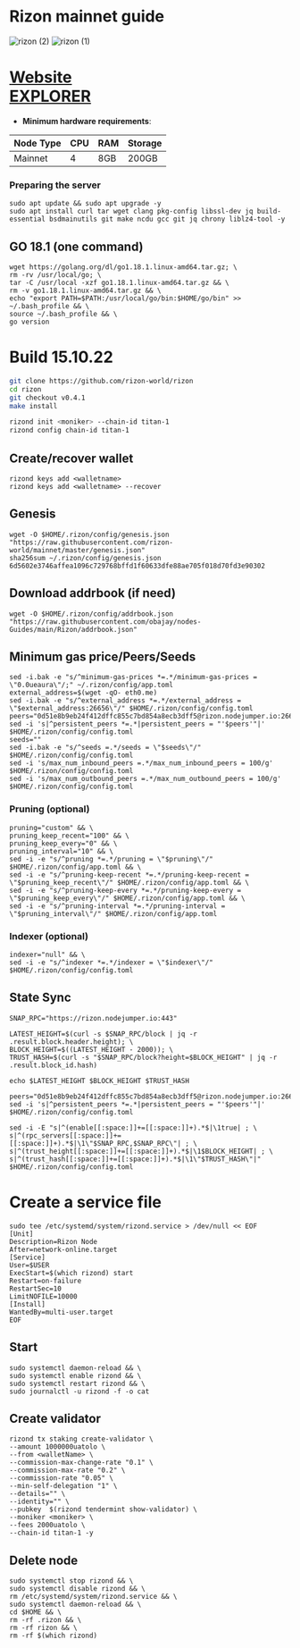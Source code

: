 # Rizon mainnet guide

![rizon (2)](https://user-images.githubusercontent.com/44331529/180607172-a7f5cf1f-d1e7-4e9c-b3a0-a51871c2992d.png)
![rizon (1)](https://user-images.githubusercontent.com/44331529/180607173-f918aff4-499b-4996-bc2c-3f1fd5bc3d6f.png)

[Website](https://rizon.world/) \
[EXPLORER](https://www.mintscan.io/rizon/validators)
=
- **Minimum hardware requirements**:

| Node Type |CPU | RAM  | Storage  | 
|-----------|----|------|----------|
| Mainnet   |   4| 8GB  | 200GB    |

### Preparing the server

    sudo apt update && sudo apt upgrade -y
    sudo apt install curl tar wget clang pkg-config libssl-dev jq build-essential bsdmainutils git make ncdu gcc git jq chrony liblz4-tool -y

## GO 18.1 (one command)

    wget https://golang.org/dl/go1.18.1.linux-amd64.tar.gz; \
    rm -rv /usr/local/go; \
    tar -C /usr/local -xzf go1.18.1.linux-amd64.tar.gz && \
    rm -v go1.18.1.linux-amd64.tar.gz && \
    echo "export PATH=$PATH:/usr/local/go/bin:$HOME/go/bin" >> ~/.bash_profile && \
    source ~/.bash_profile && \
    go version

# Build 15.10.22
```bash
git clone https://github.com/rizon-world/rizon
cd rizon
git checkout v0.4.1
make install
```

```bash
rizond init <moniker> --chain-id titan-1
rizond config chain-id titan-1
```

## Create/recover wallet

    rizond keys add <walletname>
    rizond keys add <walletname> --recover

## Genesis

    wget -O $HOME/.rizon/config/genesis.json "https://raw.githubusercontent.com/rizon-world/mainnet/master/genesis.json"
    sha256sum ~/.rizon/config/genesis.json
    6d5602e3746affea1096c729768bffd1f60633dfe88ae705f018d70fd3e90302

## Download addrbook (if need)

    wget -O $HOME/.rizon/config/addrbook.json "https://raw.githubusercontent.com/obajay/nodes-Guides/main/Rizon/addrbook.json"


## Minimum gas price/Peers/Seeds

    sed -i.bak -e "s/^minimum-gas-prices *=.*/minimum-gas-prices = \"0.0ueaura\"/;" ~/.rizon/config/app.toml
    external_address=$(wget -qO- eth0.me)
    sed -i.bak -e "s/^external_address *=.*/external_address = \"$external_address:26656\"/" $HOME/.rizon/config/config.toml
    peers="0d51e8b9eb24f412dffc855c7bd854a8ecb3dff5@rizon.nodejumper.io:26656,92cd9bce4ec61a604ed7f7939105f483b68ea048@194.163.138.18:26656,b0e0bc65b4e9536eb56be4234e13f89c948a7c00@95.216.53.29:26656,f4147035f0cf892e942fe90a30bfc11a5b79bbea@168.119.240.200:47656,c55405a7a3ec1c6e1a893da7b3b482c5a74510df@173.249.44.140:26656,f9709f8c600c0e4a8a94cdb459e5ffe6d995a846@135.181.141.47:27656,14d18fef71c49a2950fba8ee25dc7702e1617010@65.108.108.42:26656,d208e886b3cee6474e48e134b3b4eca021d0e3c7@135.181.92.35:26656,2c0c07397755173d0aac6b927b981c9c12cafee4@135.181.96.158:26656,87b7bf580d08a069215f1dfc673a04b8bea3c437@65.21.94.220:16656,bfb77f894a951b467ffe1b1582a80054365b74ed@3.34.202.70:26656,b31ca1aa2cdf94b67630db1aaaf9a0ae64e44de7@65.108.130.189:26546,7437502688c0a088ecbfea277208f4eea1559e19@3.19.28.197:26656,36bc15ab8c1da911c14600d744b55e4af1ad8465@65.21.192.108:3090,35894de11b6d9ad326e1b7e82597dc89fafb3a5c@141.95.104.132:26656,0c6945b9dabd07f876f6ceb49888f22d34836d63@65.108.71.166:40656,6215c75f7353cccf226c7f7dbf3e173e4ecf7493@65.108.229.163:26656,150ab30efa957f4d78870cfb71c35fdd39cadd92@173.208.208.218:26656,83132dbfc5d2ffefb281434bd4aaef2f22439c5f@167.86.81.247:26656,4c3c0db4f660754132b543e1e4f20c648fd09525@136.49.122.190:26656,dc1f7fd216e1744caf4528386c5f6523e5ceeafa@65.108.98.228:26656,bb9c13f674f0f6579204c46be64802941ce26b40@65.108.11.161:36656,b3552be6ea1253410ebdc196ea2ad58422a3d319@31.7.207.16:40056,eca9124949dbb5155662eed91279760398fee00a@157.230.19.169:26656,ae1476777536e2be26507c4fbcf86b67540adb64@3.38.110.37:26656,71723b7f68af6570faf3b4745c8ce7432fd71c6e@142.132.152.187:11256,6ed9f2bf392b8c5549038007b80b12c500b105bd@51.195.234.88:2818,83c9cdc2db2b4eff4acc9cd7d664ad5ae6191080@3.38.142.63:26656,d89d96fd7aa1d5a184e2133d23dccb77f4a2e7a2@152.32.133.115:26676,4cfa1b8dfaf769285e5b8ee50b1b6565ba377901@13.125.254.28:26656,8cf465f058a9149f93f17fbb2b78a970e28214c6@65.108.140.2:26656,e08af7a66001edcc333d9b81398c257a9848d9a0@3.37.198.87:26656,ba73927a073d15fe0cbb80d7ff8660f72e73a492@3.38.109.37:26656,5852e539885c739cb36358e153c4025eb64fb01b@178.154.215.8:26656,426ea40a314df2879b6df1353e602137bcd69db7@65.21.88.252:28656,1a4ae2676b35c8f69e05dc5a89481540ca1470b7@195.201.106.36:26456,a753c4006779083aa8e9f6151bcf905351d85482@167.235.74.214:26656,443cc554b0d66f56082a490888ba81d972d47795@46.226.128.217:27656,6892d93153d9b13547982c6dc8d741084b599cea@3.210.29.92:26656,46a93373cf2720b077bd5b54e618d2db2685db94@144.126.136.37:26656,7fbf2f466df738891239b3c6a63898158ff1ef53@78.46.109.249:26656,e9a67088e89350acad50d89a521413605e942674@95.217.224.124:26666,8bb5c158e167305517733efda61082761ef9f555@135.181.57.209:24456,4b0a5f620970d6483c891d0883556155475d2fd9@138.201.30.152:26756,3dc3dc5954fb91bd790e8f307bd2a15adb2cc4db@217.79.252.58:26656,93c18ea1e84a3cacff6a861b350bf471b0638886@49.12.132.166:22256,3a99abdb437cf94ad755d96dcff328f32e68d282@65.21.136.58:56656,2801f595ccfb3cbed6d0fac55b2ec592c07b25d1@173.249.29.13:26656,2f1d8dd43d4ddb2b13b09511a0c18c90bfea534b@135.181.221.21:26656,81e55181d61a8d302b2f2f0a7720868fcbf7aa3f@52.78.54.7:26656,738e43d0adcf83060b298c45dcfaa5dd80014387@83.149.119.145:26656,e5aa800dbe1c1aa79caac701c69a7bdec5658262@8.219.137.18:26656,19f512844ed468330e868a5f436b188b5d0e62fa@5.161.54.226:26651,23dceeadd80dc99a59643bc7483d320c75f8b616@185.163.64.143:26656,3bd2cd72b827eba23009ae789d54aaf928c1f40d@3.37.16.163:26656,f30943bbc28bd3b94222b9749aa4b940f846b298@65.108.202.213:26656,8abf316257a264dc8744dee6be4981cfbbcaf4e4@3.36.42.3:26656,69d9dac0e7fe1e130e15016dd16be4b6f94f74c2@95.216.242.158:26766,60fb4dc175cbfd494f5e22c30ef1ae828ba26bfd@75.119.153.230:26656,5ae9b4d09f24b958720db03884f3687735bb6c60@15.164.219.113:26656,9b51b91fda0d1785fa03b4af1c3e36e53710850e@54.71.212.53:26656,6f50c0ac8df2586d3e8874f0043044b162378b40@52.78.116.1:26656,886a265607bd403a9646b5a3630f781d2d002478@159.69.171.132:26656,0c71edcd2f445679a9133bd8f59f65aa8d64852c@94.250.203.6:26676,8773ea296b9a68365af6a1e036ea6afdbeacf995@144.76.63.67:26109,e6433b244e34eb908d78c7a8cc864886c8e3c222@89.147.108.106:26656,d3ca96e62a701823195f345242b05816cfaeef9b@50.18.50.12:26656,3a78a701c045b40f2ba32fafd08fd6bd61e98c50@185.190.142.249:26656,af160a23a4070c3c2a1442a1fcb8937deb3c823f@18.216.106.203:26656,08d403fdb5c1862452fc4ddbf361007e1f95ad37@159.69.159.234:26656,4fae0139f072873e52b383a6e40534b2430eb1ae@31.7.196.9:26656,21c4d3d02746eaadf06afe9378f0dcf4f7660dfb@176.191.97.120:26656,0085e1f076717a5a1ce689ad99e6f5a22848659c@138.201.128.228:26666,805aba78d4f722695a1c77286c54d832aa37f314@65.108.106.172:36656,83212d4a5f0f2c0e072bab9e080ef0b892bec874@51.79.250.218:26656,618e9cdbb2ed7b07180984ee6adfe640676bbe70@65.108.99.254:26656,4c624c28b4144ed680d36f5e600f8a0c20d00d2f@135.181.142.206:26656,98365caa7d02d2ca11e58dc74522d2aa601eaf28@162.55.98.45:26444,58051c2fa300fbf816cc8e14a9f6c2d0013e09c8@13.36.72.182:28756,ca34f3c6c97f62f3cbbb7d00afc064c251d2b2af@95.179.208.31:26656,12a96839dfa68697c5c9b9728a3556af68cbf88a@15.164.212.255:26656,5c9692e80f475dd3eec1dd1a146b64db7b34445c@35.84.105.189:26656,8e99fc05313df741a0a7d86244bf4ab26a6202f4@15.164.219.196:26656,31456276cb6b87237ea3160ae9e7bf6c7c0ca5af@65.108.138.66:46656,0b33857e2156d74e355180dc4db6fb2fd80638b0@146.19.24.184:26656,bbcc62acee2672bf0ff947bd9057015c7c1787a3@31.7.207.245:28856,d7485b803d9750e11d20c0246ec6df7328b7e552@65.21.201.244:26866,40ebbce225506dec222854c6025593ce14c11eae@13.125.242.1:26656,358bf6432cc57a8fcd7ccf165dab7fae8e15e0b1@118.70.186.130:30656,e96a7a56c2f05b52270854246761f6cc6c434287@13.209.212.78:26656,50435cc01c9629b31013bcee4bb7f2276bb6513c@3.115.224.9:26656,8a9940980c6cf5c8b9c7639286202d8cab615d61@54.177.81.121:26656,8c6926383d9891d5e66c425762527fe0bfc0db08@13.124.216.13:26656,77fc91330de5a3f91c0a75d1b4ffdfa41be49111@15.165.237.238:26656,8e5079b569265990ce7ab1ea4688ee9372c264f9@135.181.219.115:26656,2089139e906255cb477869363a6106f99b9c41ed@65.21.200.6:28656,f28efad2d76857c2606f00bee014346481734ea0@116.203.29.116:46668,7575e45f006f558f15d2dcd26b68de88d580dced@144.2.71.66:46668"
	sed -i 's|^persistent_peers *=.*|persistent_peers = "'$peers'"|' $HOME/.rizon/config/config.toml
    seeds=""
    sed -i.bak -e "s/^seeds =.*/seeds = \"$seeds\"/" $HOME/.rizon/config/config.toml
    sed -i 's/max_num_inbound_peers =.*/max_num_inbound_peers = 100/g' $HOME/.rizon/config/config.toml
    sed -i 's/max_num_outbound_peers =.*/max_num_outbound_peers = 100/g' $HOME/.rizon/config/config.toml

### Pruning (optional)

    pruning="custom" && \
    pruning_keep_recent="100" && \
    pruning_keep_every="0" && \
    pruning_interval="10" && \
    sed -i -e "s/^pruning *=.*/pruning = \"$pruning\"/" $HOME/.rizon/config/app.toml && \
    sed -i -e "s/^pruning-keep-recent *=.*/pruning-keep-recent = \"$pruning_keep_recent\"/" $HOME/.rizon/config/app.toml && \
    sed -i -e "s/^pruning-keep-every *=.*/pruning-keep-every = \"$pruning_keep_every\"/" $HOME/.rizon/config/app.toml && \
    sed -i -e "s/^pruning-interval *=.*/pruning-interval = \"$pruning_interval\"/" $HOME/.rizon/config/app.toml

### Indexer (optional)

    indexer="null" && \
    sed -i -e "s/^indexer *=.*/indexer = \"$indexer\"/" $HOME/.rizon/config/config.toml

## State Sync
    SNAP_RPC="https://rizon.nodejumper.io:443"

    LATEST_HEIGHT=$(curl -s $SNAP_RPC/block | jq -r .result.block.header.height); \
	BLOCK_HEIGHT=$((LATEST_HEIGHT - 2000)); \
	TRUST_HASH=$(curl -s "$SNAP_RPC/block?height=$BLOCK_HEIGHT" | jq -r .result.block_id.hash)

    echo $LATEST_HEIGHT $BLOCK_HEIGHT $TRUST_HASH

	peers="0d51e8b9eb24f412dffc855c7bd854a8ecb3dff5@rizon.nodejumper.io:26656"
	sed -i 's|^persistent_peers *=.*|persistent_peers = "'$peers'"|' $HOME/.rizon/config/config.toml

	sed -i -E "s|^(enable[[:space:]]+=[[:space:]]+).*$|\1true| ; \
	s|^(rpc_servers[[:space:]]+=[[:space:]]+).*$|\1\"$SNAP_RPC,$SNAP_RPC\"| ; \
	s|^(trust_height[[:space:]]+=[[:space:]]+).*$|\1$BLOCK_HEIGHT| ; \
	s|^(trust_hash[[:space:]]+=[[:space:]]+).*$|\1\"$TRUST_HASH\"|" $HOME/.rizon/config/config.toml

# Create a service file

	sudo tee /etc/systemd/system/rizond.service > /dev/null << EOF
	[Unit]
	Description=Rizon Node
	After=network-online.target
	[Service]
	User=$USER
	ExecStart=$(which rizond) start
	Restart=on-failure
	RestartSec=10
	LimitNOFILE=10000
	[Install]
	WantedBy=multi-user.target
	EOF

## Start

    sudo systemctl daemon-reload && \ 
    sudo systemctl enable rizond && \
    sudo systemctl restart rizond && \
    sudo journalctl -u rizond -f -o cat

## Create validator


    rizond tx staking create-validator \
    --amount 1000000uatolo \
    --from <walletName> \
    --commission-max-change-rate "0.1" \
    --commission-max-rate "0.2" \
    --commission-rate "0.05" \
    --min-self-delegation "1" \
    --details="" \
    --identity="" \
    --pubkey  $(rizond tendermint show-validator) \
    --moniker <moniker> \
    --fees 2000uatolo \
    --chain-id titan-1 -y


## Delete node
    sudo systemctl stop rizond && \
    sudo systemctl disable rizond && \
    rm /etc/systemd/system/rizond.service && \
    sudo systemctl daemon-reload && \
    cd $HOME && \
    rm -rf .rizon && \
    rm -rf rizon && \
    rm -rf $(which rizond)

